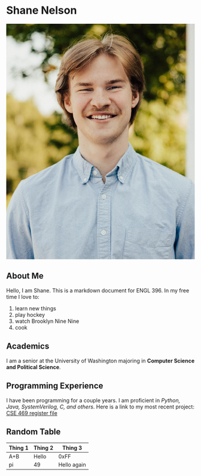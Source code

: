 # Shane Nelson 
![This is me](EU2A0146.jpeg)
## About Me
Hello, I am Shane. This is a markdown document for ENGL 396. In my free time I love to:
1. learn new things
2. play hockey
3. watch Brooklyn Nine Nine
4. cook

## Academics

I am a senior at the University of Washington majoring in **Computer Science and Political Science**.

## Programming Experience

I have been programming for a couple years. I am proficient in <em>Python, Java, SystemVerilog, C, and others</em>. Here is a link to my most recent project: [CSE 469 register file](https://github.com/shanenelson1117/469lab1)

## Random Table 
| Thing 1 | Thing 2 | Thing 3 |
|----------|----------|----------|
| A+B | Hello | 0xFF |
| pi  | 49  | Hello again  |


